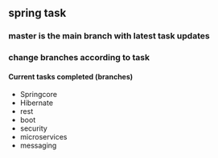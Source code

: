 ## spring task
### master is the main branch with latest task updates
### change branches according to task

#### Current tasks completed (branches)
- Springcore
- Hibernate
- rest
- boot
- security
- microservices
- messaging